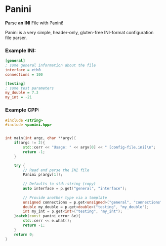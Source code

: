 # Panini

**P**arse **an**  **INI** File with Panini!

Panini is a very simple, header-only, gluten-free INI-format configuration file parser.


### Example INI:
```ini
[general]
; some general information about the file
interface = eth0
connections = 100

[testing]
; some test parameters
my_double = 7.3
my_int = -21
```

### Example CPP:

```cpp
#include <string>
#include <panini.hpp>


int main(int argc, char **argv){
    if(argc != 2){
        std::cerr << "Usage: " << argv[0] << " [config-file.ini]\n";
        return -1;
    }

    try {
	    // Read and parse the INI file
        Panini p(argv[1]);
		
		// Defaults to std::string (copy)
        auto interface = p.get("general", "interface");
		
		// Provide another type via a template
        unsigned connections = p.get<unsigned>("general", "connections");
        double my_double = p.get<double>("testing", "my_double");
        int my_int = p.get<int>("testing", "my_int");
    }catch(const panini_error &e){
        std::cerr << e.what();
        return -1;
    }
    return 0;
}
```
